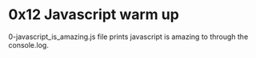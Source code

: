 # 0x12 Javascript warm up

0-javascript_is_amazing.js file prints javascript is amazing to through the console.log.
